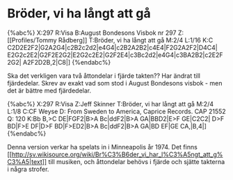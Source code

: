 # Bröder, vi ha långt att gå

{%abc%}
X:297
R:Visa
B:August Bondesons Visbok nr 297
Z:[[Profiles/Tommy Rådberg]]
T:Bröder, vi ha långt att gå
M:2/4
L:1/16
K:C
C2D2E2F2|G2A2G4|c2B2c2d2|e4G4|c2B2A2B2|c4E4|F2G2A2F2|D4C4|
E2G2c2E2|G2F2E2G2|E2G2c2E2|G2F2E4|c3Bc2d2|e4G4|c3BA2B2|c2E2F2G2|
A2F2D2B,2|C8|]
{%endabc%}

Ska det verkligen vara två åttondelar i fjärde takten??
Har ändrat till fjärdedelar. Skrev av exakt vad som stod i August Bondesons visbok - men det är bättre med fjärdedelar.

{%abc%}
X:297
R:Visa
Z:Jeff Skinner
T:Bröder, vi har långt att gå
M:2/4
L:1/8
C:CF Weyse
D: From Sweden to America, Caprice Records. CAP 21552
Q: 120
K:Bb
B,>C DE|FGF2|B>A Bc|ddF2|B>A GA|BBD2|E>F GE|C2C2|
D>F BD|F>E DF|D>F BD|F>ED2|B>A Bc|ddF2|B>A GA|BD EF|GE CA,|B,4|]
{%endabc%}

Denna version verkar ha spelats in i Minneapolis år 1974. Det finns [[http://sv.wikisource.org/wiki/Br%C3%B6der_vi_har_l%C3%A5ngt_att_g%C3%A5|text]] till musiken, och åttondelar behövs i fjärde och sjätte takterna i några strofer.

